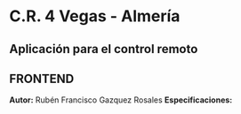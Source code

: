 # C.R. 4 Vegas - Almería
## Aplicación para el control remoto
## FRONTEND
**Autor:** Rubén Francisco Gazquez Rosales
**Especificaciones:** 